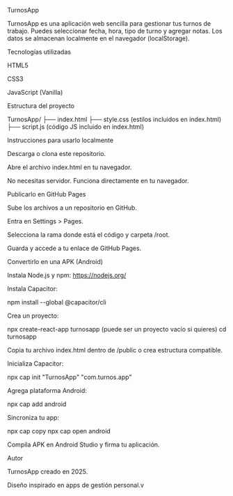 TurnosApp

TurnosApp es una aplicación web sencilla para gestionar tus turnos de trabajo. Puedes seleccionar fecha, hora, tipo de turno y agregar notas. Los datos se almacenan localmente en el navegador (localStorage).

Tecnologías utilizadas

HTML5

CSS3

JavaScript (Vanilla)

Estructura del proyecto

TurnosApp/
├── index.html
├── style.css (estilos incluidos en index.html)
├── script.js (código JS incluido en index.html)

Instrucciones para usarlo localmente

Descarga o clona este repositorio.

Abre el archivo index.html en tu navegador.

No necesitas servidor. Funciona directamente en tu navegador.

Publicarlo en GitHub Pages

Sube los archivos a un repositorio en GitHub.

Entra en Settings > Pages.

Selecciona la rama donde está el código y carpeta /root.

Guarda y accede a tu enlace de GitHub Pages.

Convertirlo en una APK (Android)

Instala Node.js y npm: https://nodejs.org/

Instala Capacitor:

npm install --global @capacitor/cli

Crea un proyecto:

npx create-react-app turnosapp (puede ser un proyecto vacío si quieres)
cd turnosapp

Copia tu archivo index.html dentro de /public o crea estructura compatible.

Inicializa Capacitor:

npx cap init "TurnosApp" "com.turnos.app"

Agrega plataforma Android:

npx cap add android

Sincroniza tu app:

npx cap copy
npx cap open android

Compila APK en Android Studio y firma tu aplicación.

Autor

TurnosApp creado en 2025.

Diseño inspirado en apps de gestión personal.v
